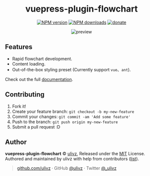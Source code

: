 <h1 align="center">vuepress-plugin-flowchart</h1>

<p align="center">
<a href="https://npmjs.com/package/vuepress-plugin-flowchart"><img src="https://img.shields.io/npm/v/vuepress-plugin-flowchart.svg?style=flat" alt="NPM version"></a> <a href="https://npmjs.com/package/vuepress-plugin-flowchart"><img src="https://img.shields.io/npm/dm/vuepress-plugin-flowchart.svg?style=flat" alt="NPM downloads"></a> <a href="https://github.com/ulivz/donate"><img src="https://img.shields.io/badge/$-donate-ff69b4.svg?maxAge=2592000&amp;style=flat" alt="donate"></a>
</p>

<p align="center">
  <img src="https://github.com/ulivz/vuepress-plugin-flowchart/blob/master/.media/preview.png?raw=true" alt="preview">
</p>

## Features

- Rapid flowchart development.
- Content loading.
- Out-of-the-box styling preset (Currently support `vue`、`ant`).

Check out the full [documentation](https://vuepress-plugin-flowchart.vercel.app/).

## Contributing

1. Fork it!
2. Create your feature branch: `git checkout -b my-new-feature`
3. Commit your changes: `git commit -am 'Add some feature'`
4. Push to the branch: `git push origin my-new-feature`
5. Submit a pull request :D

## Author

**vuepress-plugin-flowchart** © [ulivz](https://github.com/ULIVZ), Released under the [MIT](./LICENSE) License.<br>
Authored and maintained by ulivz with help from contributors ([list](https://github.com/ULIVZ/vuepress-plugin-flowchart/contributors)).

> [github.com/ulivz](https://github.com/ulivz) · GitHub [@ulivz](https://github.com/ULIVZ) · Twitter [@_ulivz](https://twitter.com/_ulivz)
